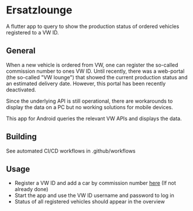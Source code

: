 # Ersatzlounge

A flutter app to query to show the production status of ordered vehicles registered to a VW ID. 

## General

When a new vehicle is ordered from VW, one can register the so-called commission number to ones
VW ID. Until recently, there was a web-portal (the so-called "VW lounge") that showed the current
production status and an estimated delivery date. However, this portal has been recently deactivated.

Since the underlying API is still operational, there are workarounds to display the data on a PC but
no working solutions for mobile devices.

This app for Android queries the relevant VW APIs and displays the data.

## Building

See automated CI/CD workflows in .github/workflows

## Usage

- Register a VW ID  and add a car by commission number [here](https://www.volkswagen.de/de/besitzer-und-nutzer/myvolkswagen.html) (If not already done)
- Start the app and use the VW ID username and password to log in
- Status of all registered vehicles should appear in the overview
